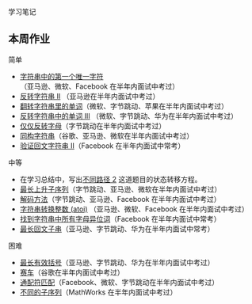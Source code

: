 学习笔记

## 本周作业

简单

*   [字符串中的第一个唯一字符  
    ](https://leetcode-cn.com/problems/first-unique-character-in-a-string/)（亚马逊、微软、Facebook 在半年内面试中考过）
*   [反转字符串 II](https://leetcode-cn.com/problems/reverse-string-ii/) （亚马逊在半年内面试中考过）
*   [翻转字符串里的单词](https://leetcode-cn.com/problems/reverse-words-in-a-string/)（微软、字节跳动、苹果在半年内面试中考过）
*   [反转字符串中的单词 III](https://leetcode-cn.com/problems/reverse-words-in-a-string-iii/) （微软、字节跳动、华为在半年内面试中考过）
*   [仅仅反转字母](https://leetcode-cn.com/problems/reverse-only-letters/)（字节跳动在半年内面试中考过）
*   [同构字符串](https://leetcode-cn.com/problems/isomorphic-strings/)（谷歌、亚马逊、微软在半年内面试中考过）
*   [验证回文字符串 Ⅱ](https://leetcode-cn.com/problems/valid-palindrome-ii/)（Facebook 在半年内面试中常考）

中等

*   在学习总结中，写出[不同路径 2](https://leetcode-cn.com/problems/unique-paths-ii/) 这道题目的状态转移方程。
*   [最长上升子序列](https://leetcode-cn.com/problems/longest-increasing-subsequence/)（字节跳动、亚马逊、微软在半年内面试中考过）
*   [解码方法](https://leetcode-cn.com/problems/decode-ways/)（字节跳动、亚马逊、Facebook 在半年内面试中考过）
*   [字符串转换整数 (atoi)](https://leetcode-cn.com/problems/string-to-integer-atoi/) （亚马逊、微软、Facebook 在半年内面试中考过）
*   [找到字符串中所有字母异位词](https://leetcode-cn.com/problems/find-all-anagrams-in-a-string/)（Facebook 在半年内面试中常考）
*   [最长回文子串](https://leetcode-cn.com/problems/longest-palindromic-substring/)（亚马逊、字节跳动、华为在半年内面试中常考）

困难

*   [最长有效括号](https://leetcode-cn.com/problems/longest-valid-parentheses/)（亚马逊、字节跳动、华为在半年内面试中考过）
*   [赛车](https://leetcode-cn.com/problems/race-car/)（谷歌在半年内面试中考过）
*   [通配符匹配](https://leetcode-cn.com/problems/wildcard-matching/)（Facebook、微软、字节跳动在半年内面试中考过）
*   [不同的子序列](https://leetcode-cn.com/problems/distinct-subsequences/)（MathWorks 在半年内面试中考过）

